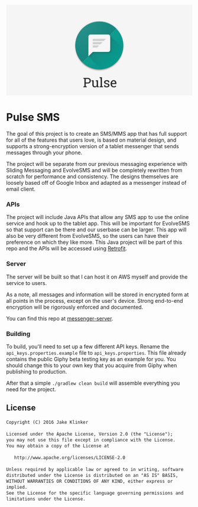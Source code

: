 ![feature graphic](/artwork/play%20store/feature%20graphic%20white.png)

# Pulse SMS

The goal of this project is to create an SMS/MMS app that has full support for all of the features
that users love, is based on material design, and supports a strong-encryption version of a tablet
messenger that sends messages through your phone.

The project will be separate from our previous messaging experience with Sliding Messaging and
EvolveSMS and will be completely rewritten from scratch for performance and consistency. The
designs themselves are loosely based off of Google Inbox and adapted as a messenger instead of
email client.

### APIs

The project will include Java APIs that allow any SMS app to use the online service and hook up to the
tablet app. This will be important for EvolveSMS so that support can be there and our userbase can
be larger. This app will also be very different from EvolveSMS, so the users can have their
preference on which they like more. This Java project will be part of this repo and the APIs will be
accessed using [Retrofit](http://square.github.io/retrofit/). 

### Server

The server will be built so that I can host it on AWS myself and provide the service to users.

As a note, all messages and information will be stored in encrypted form at all points in the
process, except on the user's device. Strong end-to-end encryption will be rigorously enforced
and documented.

You can find this repo at [messenger-server](https://github.com/klinker41/messenger-server).

### Building

To build, you'll need to set up a few different API keys. Rename the `api_keys.properties.example`
file to `api_keys.properties`. This file already contains the public Giphy beta testing key as an
example for you. You should change this to your own key that you acquire from Giphy when publishing
to production.

After that a simple `./gradlew clean build` will assemble everything you need for the project.

## License

    Copyright (C) 2016 Jake Klinker

    Licensed under the Apache License, Version 2.0 (the "License");
    you may not use this file except in compliance with the License.
    You may obtain a copy of the License at

       http://www.apache.org/licenses/LICENSE-2.0

    Unless required by applicable law or agreed to in writing, software
    distributed under the License is distributed on an "AS IS" BASIS,
    WITHOUT WARRANTIES OR CONDITIONS OF ANY KIND, either express or implied.
    See the License for the specific language governing permissions and
    limitations under the License.
